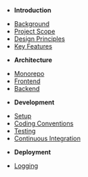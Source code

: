 - **Introduction**
* [Background](introduction/background.md)
* [Project Scope](introduction/project-scope.md)
* [Design Principles](introduction/design-principles.md)
* [Key Features](introduction/key-features.md)

- **Architecture**
* [Monorepo](architecture/monorepo.md)
* [Frontend](architecture/frontend.md)
* [Backend](architecture/backend.md)

- **Development**
* [Setup](development/setup.md)
* [Coding Conventions](development/coding_conventions.md)
* [Testing](development/testing.md)
* [Continuous Integration](development/continuous_integration.md)

- **Deployment**
* [Logging](deployment/logging.md)
